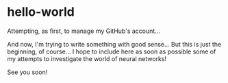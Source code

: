 # hello-world
Attempting, as first, to manage my GitHub's account...

And now, I'm trying to write something with good sense...
But this is just the beginning, of course...
I hope to include here as soon as possible some of my attempts to investigate the world of neural networks!

See you soon!
